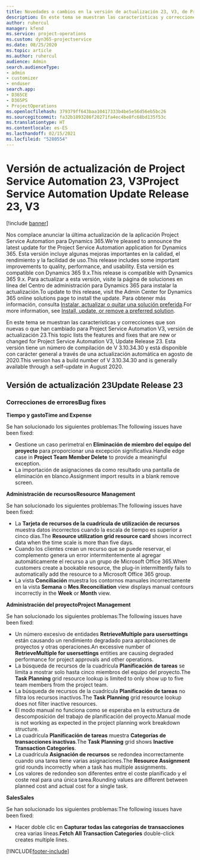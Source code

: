 ```yaml
---
title: Novedades o cambios en la versión de actualización 23, V3, de Project Service Automation
description: En este tema se muestran las características y correcciones que están disponibles en la versión de actualización 23, V3, de Project Service Automation.
author: ruhercul
manager: kfend
ms.service: project-operations
ms.custom: dyn365-projectservice
ms.date: 08/25/2020
ms.topic: article
ms.author: ruhercul
audience: Admin
search.audienceType:
- admin
- customizer
- enduser
search.app:
- D365CE
- D365PS
- ProjectOperations
ms.openlocfilehash: 379379ff643baa10417333b4be5e56d56eb5bc26
ms.sourcegitcommit: fa32b1893286f20271fa4ec4be8fc68bd135f53c
ms.translationtype: HT
ms.contentlocale: es-ES
ms.lasthandoff: 02/15/2021
ms.locfileid: "5280554"
---
```

# <a name="project-service-automation-update-release-23-v3"></a><span data-ttu-id="59a10-103">Versión de actualización de Project Service Automation 23, V3</span><span class="sxs-lookup"><span data-stu-id="59a10-103">Project Service Automation Update Release 23, V3</span></span>

[!include [banner](../includes/psa-now-project-operations.md)]

<span data-ttu-id="59a10-104">Nos complace anunciar la última actualización de la aplicación Project Service Automation para Dynamics 365.</span><span class="sxs-lookup"><span data-stu-id="59a10-104">We’re pleased to announce the latest update for the Project Service Automation application for Dynamics 365.</span></span> <span data-ttu-id="59a10-105">Esta versión incluye algunas mejoras importantes en la calidad, el rendimiento y la facilidad de uso.</span><span class="sxs-lookup"><span data-stu-id="59a10-105">This release includes some important improvements to quality, performance, and usability.</span></span> <span data-ttu-id="59a10-106">Esta versión es compatible con Dynamics 365 9.x.</span><span class="sxs-lookup"><span data-stu-id="59a10-106">This release is compatible with Dynamics 365 9.x.</span></span> <span data-ttu-id="59a10-107">Para actualizar a esta versión, visite la página de soluciones en línea del Centro de administración para Dynamics 365 para instalar la actualización.</span><span class="sxs-lookup"><span data-stu-id="59a10-107">To update to this release, visit the Admin Center for Dynamics 365 online solutions page to install the update.</span></span> <span data-ttu-id="59a10-108">Para obtener más información, consulta [Instalar, actualizar o quitar una solución preferida](https://docs.microsoft.com/power-platform/admin/install-remove-preferred-solution).</span><span class="sxs-lookup"><span data-stu-id="59a10-108">For more information, see [Install, update, or remove a preferred solution](https://docs.microsoft.com/power-platform/admin/install-remove-preferred-solution).</span></span>

<span data-ttu-id="59a10-109">En este tema se muestran las características y correcciones que son nuevas o que han cambiado para Project Service Automation V3, versión de actualización 23.</span><span class="sxs-lookup"><span data-stu-id="59a10-109">This topic lists the features and fixes that are new or changed for Project Service Automation V3, Update Release 23.</span></span> <span data-ttu-id="59a10-110">Esta versión tiene un número de compilación de V 3.10.34.30 y está disponible con carácter general a través de una actualización automática en agosto de 2020.</span><span class="sxs-lookup"><span data-stu-id="59a10-110">This version has a build number of V 3.10.34.30 and is generally available through a self-update in August 2020.</span></span>

## <a name="update-release-23"></a><span data-ttu-id="59a10-111">Versión de actualización 23</span><span class="sxs-lookup"><span data-stu-id="59a10-111">Update Release 23</span></span>

### <a name="bug-fixes"></a><span data-ttu-id="59a10-112">Correcciones de errores</span><span class="sxs-lookup"><span data-stu-id="59a10-112">Bug fixes</span></span>

<span data-ttu-id="59a10-113">**Tiempo y gasto**</span><span class="sxs-lookup"><span data-stu-id="59a10-113">**Time and Expense**</span></span>

<span data-ttu-id="59a10-114">Se han solucionado los siguientes problemas:</span><span class="sxs-lookup"><span data-stu-id="59a10-114">The following issues have been fixed:</span></span>
- <span data-ttu-id="59a10-115">Gestione un caso perimetral en **Eliminación de miembro del equipo del proyecto** para proporcionar una excepción significativa.</span><span class="sxs-lookup"><span data-stu-id="59a10-115">Handle edge case in **Project Team Member Delete** to provide a meaningful exception.</span></span>
- <span data-ttu-id="59a10-116">La importación de asignaciones da como resultado una pantalla de eliminación en blanco.</span><span class="sxs-lookup"><span data-stu-id="59a10-116">Assignment import results in a blank remove screen.</span></span>

<span data-ttu-id="59a10-117">**Administración de recursos**</span><span class="sxs-lookup"><span data-stu-id="59a10-117">**Resource Management**</span></span>

<span data-ttu-id="59a10-118">Se han solucionado los siguientes problemas:</span><span class="sxs-lookup"><span data-stu-id="59a10-118">The following issues have been fixed:</span></span>

- <span data-ttu-id="59a10-119">La **Tarjeta de recursos de la cuadrícula de utilización de recursos** muestra datos incorrectos cuando la escala de tiempo es superior a cinco días.</span><span class="sxs-lookup"><span data-stu-id="59a10-119">The **Resource utilization grid resource card** shows incorrect data when the time scale is more than five days.</span></span>
- <span data-ttu-id="59a10-120">Cuando los clientes crean un recurso que se puede reservar, el complemento genera un error intermitentemente al agregar automáticamente el recurso a un grupo de Microsoft Office 365.</span><span class="sxs-lookup"><span data-stu-id="59a10-120">When customers create a bookable resource, the plug-in intermittently fails to automatically add the resource to a Microsoft Office 365 group.</span></span>
- <span data-ttu-id="59a10-121">La vista **Conciliación** muestra los contornos manuales incorrectamente en la vista **Semana** o **Mes**.</span><span class="sxs-lookup"><span data-stu-id="59a10-121">**Reconciliation** view displays manual contours incorrectly in the **Week** or **Month** view.</span></span>

<span data-ttu-id="59a10-122">**Administración del proyecto**</span><span class="sxs-lookup"><span data-stu-id="59a10-122">**Project Management**</span></span>

<span data-ttu-id="59a10-123">Se han solucionado los siguientes problemas:</span><span class="sxs-lookup"><span data-stu-id="59a10-123">The following issues have been fixed:</span></span>

- <span data-ttu-id="59a10-124">Un número excesivo de entidades **RetrieveMultiple para usersettings** están causando un rendimiento degradado para aprobaciones de proyectos y otras operaciones.</span><span class="sxs-lookup"><span data-stu-id="59a10-124">An excessive number of **RetrieveMultiple for usersettings** entities are causing degraded performance for project approvals and other operations.</span></span>
- <span data-ttu-id="59a10-125">La búsqueda de recursos de la cuadrícula **Planificación de tareas** se limita a mostrar solo hasta cinco miembros del equipo del proyecto.</span><span class="sxs-lookup"><span data-stu-id="59a10-125">The **Task Planning** grid resource lookup is limited to only show up to five team members from the project team.</span></span> 
- <span data-ttu-id="59a10-126">La búsqueda de recursos de la cuadrícula **Planificación de tareas** no filtra los recursos inactivos.</span><span class="sxs-lookup"><span data-stu-id="59a10-126">The **Task Planning** grid resource lookup does not filter inactive resources.</span></span>
- <span data-ttu-id="59a10-127">El modo manual no funciona como se esperaba en la estructura de descomposición del trabajo de planificación del proyecto.</span><span class="sxs-lookup"><span data-stu-id="59a10-127">Manual mode is not working as expected in the project planning work breakdown structure.</span></span>
- <span data-ttu-id="59a10-128">La cuadrícula **Planificación de tareas** muestra **Categorías de transacciones inactivas**.</span><span class="sxs-lookup"><span data-stu-id="59a10-128">The **Task Planning** grid shows **Inactive Transaction Categories**.</span></span>
- <span data-ttu-id="59a10-129">La cuadrícula **Asignación de recursos** se redondea incorrectamente cuando una tarea tiene varias asignaciones.</span><span class="sxs-lookup"><span data-stu-id="59a10-129">The **Resource Assignment** grid rounds incorrectly when a task has multiple assignments.</span></span>
- <span data-ttu-id="59a10-130">Los valores de redondeo son diferentes entre el coste planificado y el coste real para una única tarea.</span><span class="sxs-lookup"><span data-stu-id="59a10-130">Rounding values are different between planned cost and actual cost for a single task.</span></span>

<span data-ttu-id="59a10-131">**Sales**</span><span class="sxs-lookup"><span data-stu-id="59a10-131">**Sales**</span></span>

<span data-ttu-id="59a10-132">Se han solucionado los siguientes problemas:</span><span class="sxs-lookup"><span data-stu-id="59a10-132">The following issues have been fixed:</span></span>

- <span data-ttu-id="59a10-133">Hacer doble clic en **Capturar todas las categorías de transacciones** crea varias líneas.</span><span class="sxs-lookup"><span data-stu-id="59a10-133">**Fetch All Transaction Categories** double-click creates multiple lines.</span></span>


[!INCLUDE[footer-include](../includes/footer-banner.md)]